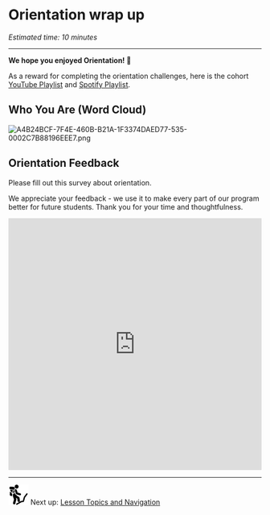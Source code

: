# Orientation wrap up

*Estimated time: 10 minutes*

---

**We hope you enjoyed Orientation! 🎉**

As a reward for completing the orientation challenges, here is the cohort [YouTube Playlist](https://youtube.com/playlist?list=PLEApm5XV23vV7Jl6-CcVAveNjqqC6K2g9) and [Spotify Playlist](https://open.spotify.com/playlist/05ecgtMQr9PWHBlY7sWWgv?si=887b34d2370a486a).

## Who You Are (Word Cloud)

![A4B24BCF-7F4E-460B-B21A-1F3374DAED77-535-0002C7B88196EEE7.png](/future-proof-with-python-feb-2022/community-orientation-feb-7-2022/orientation-wrap-up/a4b24bcf-7f4e-460b-b21a-1f3374daed77-535-0002c7b88196eee7.png)

## Orientation Feedback

Please fill out this survey about orientation. 

We appreciate your feedback - we use it to make every part of our program better for future students. Thank you for your time and thoughtfulness.

<div style="width:100%;height:500px;"><iframe src="https://docs.google.com/forms/d/e/1FAIpQLSfgcdlMagFYjA26ckICwBujYDKntSYCLWbXJ0b045Vu_4tfTw/viewform?usp=send_form&embed=true" frameborder="0" sandbox="allow-scripts allow-popups allow-top-navigation-by-user-activation allow-forms allow-same-origin" allowfullscreen="" style="width: 100%; height: 100%; border-radius: 1px; pointer-events: auto; background-color: white;"></iframe></div>

---

<aside>


<img src="../man-in-hike.png" alt="../man-in-hike.png" width="40px" /> Next up: [Lesson Topics and Navigation](/future-proof-with-python-feb-2022/community-orientation-feb-7-2022/topics-and-navigation.md)

</aside>